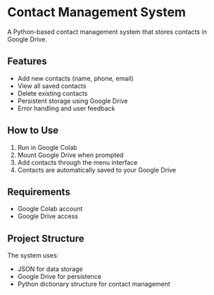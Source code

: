 #  Contact Management System

A Python-based contact management system that stores contacts in Google Drive.

## Features
- Add new contacts (name, phone, email)
- View all saved contacts
- Delete existing contacts
- Persistent storage using Google Drive
- Error handling and user feedback

## How to Use
1. Run in Google Colab
2. Mount Google Drive when prompted
3. Add contacts through the menu interface
4. Contacts are automatically saved to your Google Drive

## Requirements
- Google Colab account
- Google Drive access

## Project Structure
The system uses:
- JSON for data storage
- Google Drive for persistence
- Python dictionary structure for contact management
